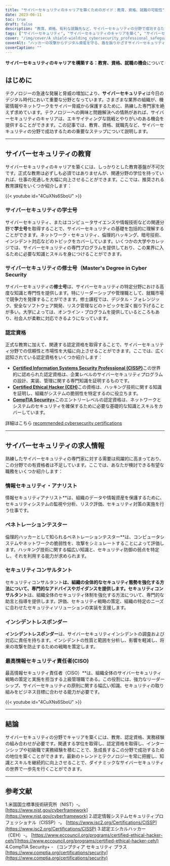 ```yaml
---
title: "サイバーセキュリティのキャリアを築くためのガイド：教育、資格、就職の可能性"
date: 2023-06-11
toc: true
draft: false
description: "教育、資格、有利な就職先など、サイバーセキュリティの分野で成功するための重要なステップを紹介します。"
tags: ["サイバーセキュリティ", "サイバーセキュリティのキャリアを築く", "サイバーセキュリティ教育", "サイバーセキュリティ認定資格", "サイバーセキュリティの求人情報", "テクノロジーキャリア", "サイバーセキュリティ教育", "サイバーセキュリティーの仕事", "サイバーセキュリティ産業", "サイバーセキュリティプロフェッショナル", "サイバーセキュリティスキル", "ネットワークセキュリティ", "情報セキュリティ", "サイバーセキュリティアナリスト", "倫理的ハッキング", "サイバーセキュリティコンサルタント", "インシデントレスポンス", "CISO", "サイバーセキュリティ戦略", "サイバーセキュリティーの学士号", "サイバーセキュリティ修士号", "CISSP資格", "CEH認定", "CompTIA Security+認定資格", "サイバーセキュリティジョブマーケット", "デジタルフォレンジック", "サイバーセキュリティにおけるリスクマネジメント", "セキュアソフトウェア開発", "データ保護", "サイバーセキュリティトレンド"]
cover: "/img/cover/A_shield-wielding_cybersecurity_professional_safeguarding.png"
coverAlt: "ハッカーの攻撃からデジタル資産を守る、盾を振りかざすサイバーセキュリティのプロフェッショナル。"
coverCaption: ""
---
```


**サイバーセキュリティのキャリアを構築する：教育、資格、就職の機会**について

## はじめに
テクノロジーの急速な発展と脅威の増加により、**サイバーセキュリティ**は今日のデジタル時代において重要な分野となっています。さまざまな業界の組織が、機密情報やネットワークをサイバー脅威から保護するために、熟練した専門家を絶えず求めています。テクノロジーへの興味と問題解決への情熱があれば、サイバーセキュリティのキャリアは、エキサイティングな挑戦とやりがいのある機会を提供することができます。この記事では、教育、資格、就職先など、サイバーセキュリティの分野で成功するための重要なステップについて説明します。

______

## サイバーセキュリティの教育
サイバーセキュリティのキャリアを築くには、しっかりとした教育基盤が不可欠です。正式な教育は必ずしも必須ではありませんが、関連分野の学位を持っていれば、仕事の見通しを大幅に向上させることができます。ここでは、推奨される教育課程をいくつか紹介します：

{{< youtube id="4CuXNs6SboU" >}}

### サイバーセキュリティの学士号
サイバーセキュリティ、またはコンピュータサイエンスや情報技術などの関連分野で**学士号**を取得することで、サイバーセキュリティの基礎を包括的に理解することができます。ネットワーク・セキュリティ、倫理的ハッキング、暗号技術、インシデント対応などのトピックをカバーしています。いくつかの大学やカレッジでは、サイバーセキュリティの専門プログラムを提供しており、この業界に入るために必要な知識とスキルを身につけることができます。

### サイバーセキュリティの修士号（Master's Degree in Cyber Security
サイバーセキュリティの**修士号**は、サイバーセキュリティの特定分野における高度な知識と専門性を提供します。特にリーダーシップや管理職として、就職市場で競争力を発揮することができます。修士課程では、デジタル・フォレンジック、安全なソフトウェア開発、リスク管理などのトピックを深く掘り下げることが多い。大学によっては、オンライン・プログラムを提供しているところもあり、社会人が柔軟に対応できるようになっています。

### 認定資格
正式な教育に加えて、関連する認定資格を取得することで、サイバーセキュリティ分野での信頼性と市場性を大幅に向上させることができます。ここでは、広く認知されている認定資格をいくつか紹介します：

- [**Certified Information Systems Security Professional (CISSP)**](https://simeononsecurity.com/articles/a-guide-to-earning-the-isc2-cissp-certification/)この世界的に認められた認定資格は、企業レベルのサイバーセキュリティプログラムの設計、実装、管理に関する専門知識を証明するものです。
- [**Certified Ethical Hacker (CEH)**](https://simeononsecurity.com/articles/preparing-for-the-ceh-certified-ethical-hacker-certification-exam/)この資格は、ハッキング技術に関する知識を証明し、組織がシステムの脆弱性を特定するのに役立ちます。
- [**CompTIA Security+**](https://simeononsecurity.com/articles/comptias-security-plus-sy0-601-what-do-you-need-to-know/)このエントリーレベルの認定資格は、ネットワークとシステムのセキュリティを確保するために必要な基礎的な知識とスキルをカバーしています。

詳細はこちら [recommended cybersecurity certifications](https://simeononsecurity.com/recommendations/certifications/)

______

## サイバーセキュリティの求人情報
熟練したサイバーセキュリティの専門家に対する需要は飛躍的に高まっており、この分野での有資格者は不足しています。ここでは、あなたが検討できる有望な職務をいくつか紹介します：

### 情報セキュリティ・アナリスト
情報セキュリティアナリスト**は、組織のデータや情報資産を保護するために、セキュリティシステムの監視や分析、リスク評価、セキュリティ対策の実施を行う仕事です。

### ペネトレーションテスター
倫理的ハッカーとして知られるペネトレーションテスター**は、コンピュータシステムやネットワークの脆弱性を、攻撃をシミュレートすることによって評価します。ハッキング技術に関する幅広い知識と、セキュリティ防御の弱点を特定し、それを利用する能力が求められます。

### セキュリティコンサルタント
セキュリティコンサルタント**は、組織の全体的なセキュリティ態勢を強化する方法について、専門的なアドバイスやガイダンスを提供します。セキュリティコンサルタント**は、組織全体のセキュリティ体制を強化する方法について、専門的な助言と指導を提供します。評価、セキュリティ戦略の策定、組織の特定のニーズに合わせたセキュリティソリューションの実装を支援します。

### インシデントレスポンダー
**インシデントレスポンダー**は、サイバーセキュリティインシデントの調査および対応に責任を持ちます。インシデントの性質と範囲を分析し、影響を軽減し、将来の攻撃を防止するための戦略を策定します。

### 最高情報セキュリティ責任者(CISO)
最高情報セキュリティ責任者（CISO）**は、組織全体のサイバーセキュリティ戦略の策定と実施を担当する上級管理職である。この役割には、強力なリーダーシップ、サイバーセキュリティの原則に関する幅広い知識、セキュリティの取り組みをビジネス目標に合わせる能力が必要です。

{{< youtube id="4CuXNs6SboU" >}}

______

## 結論
サイバーセキュリティの分野でキャリアを築くには、教育、認定資格、実務経験の組み合わせが必要です。関連する学位を取得し、認定資格を取得し、インターンシップや初級職で実務経験を積むことで、急成長するこの分野で成功するための地位を築くことができます。最新のトレンドとテクノロジーを常に把握し、知識とスキルを継続的に向上させることで、ダイナミックなサイバーセキュリティの世界で一歩先を行くことができます。

______

## 参考文献

1.米国国立標準技術研究所（NIST）-。 [https://www.nist.gov/cyberframework](https://www.nist.gov/cyberframework)
2.認定情報システムセキュリティプロフェッショナル（CISSP）-。 [https://www.isc2.org/Certifications/CISSP](https://www.isc2.org/Certifications/CISSP)
3.認定エシカルハッカー（CEH）-。 [https://www.eccouncil.org/programs/certified-ethical-hacker-ceh/](https://www.eccouncil.org/programs/certified-ethical-hacker-ceh/)
4.CompTIA Security+ - （コンプティア セキュリティ プラス [https://www.comptia.org/certifications/security](https://www.comptia.org/certifications/security)

